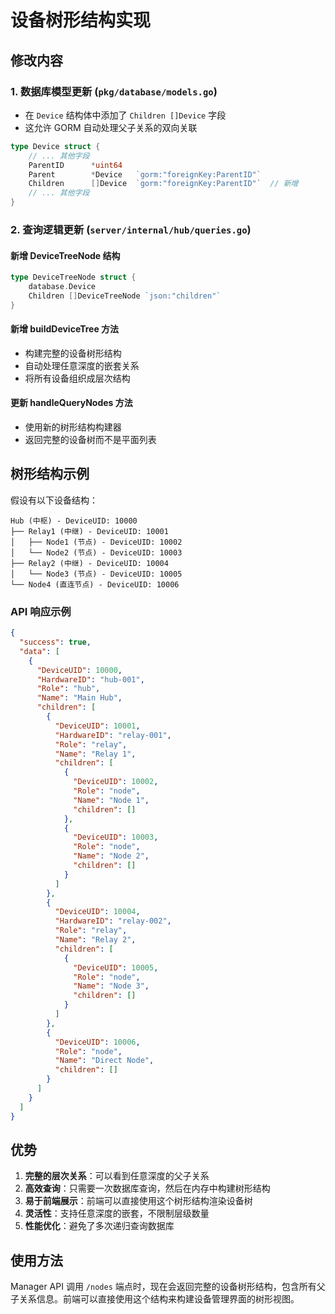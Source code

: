 # 设备树形结构实现

## 修改内容

### 1. 数据库模型更新 (`pkg/database/models.go`)
- 在 `Device` 结构体中添加了 `Children []Device` 字段
- 这允许 GORM 自动处理父子关系的双向关联

```go
type Device struct {
    // ... 其他字段
    ParentID      *uint64
    Parent        *Device   `gorm:"foreignKey:ParentID"`
    Children      []Device  `gorm:"foreignKey:ParentID"`  // 新增
    // ... 其他字段
}
```

### 2. 查询逻辑更新 (`server/internal/hub/queries.go`)

#### 新增 DeviceTreeNode 结构
```go
type DeviceTreeNode struct {
    database.Device
    Children []DeviceTreeNode `json:"children"`
}
```

#### 新增 buildDeviceTree 方法
- 构建完整的设备树形结构
- 自动处理任意深度的嵌套关系
- 将所有设备组织成层次结构

#### 更新 handleQueryNodes 方法
- 使用新的树形结构构建器
- 返回完整的设备树而不是平面列表

## 树形结构示例

假设有以下设备结构：
```
Hub (中枢) - DeviceUID: 10000
├── Relay1 (中继) - DeviceUID: 10001
│   ├── Node1 (节点) - DeviceUID: 10002
│   └── Node2 (节点) - DeviceUID: 10003
├── Relay2 (中继) - DeviceUID: 10004
│   └── Node3 (节点) - DeviceUID: 10005
└── Node4 (直连节点) - DeviceUID: 10006
```

### API 响应示例
```json
{
  "success": true,
  "data": [
    {
      "DeviceUID": 10000,
      "HardwareID": "hub-001",
      "Role": "hub",
      "Name": "Main Hub",
      "children": [
        {
          "DeviceUID": 10001,
          "HardwareID": "relay-001", 
          "Role": "relay",
          "Name": "Relay 1",
          "children": [
            {
              "DeviceUID": 10002,
              "Role": "node",
              "Name": "Node 1",
              "children": []
            },
            {
              "DeviceUID": 10003,
              "Role": "node", 
              "Name": "Node 2",
              "children": []
            }
          ]
        },
        {
          "DeviceUID": 10004,
          "HardwareID": "relay-002",
          "Role": "relay",
          "Name": "Relay 2", 
          "children": [
            {
              "DeviceUID": 10005,
              "Role": "node",
              "Name": "Node 3",
              "children": []
            }
          ]
        },
        {
          "DeviceUID": 10006,
          "Role": "node",
          "Name": "Direct Node",
          "children": []
        }
      ]
    }
  ]
}
```

## 优势

1. **完整的层次关系**：可以看到任意深度的父子关系
2. **高效查询**：只需要一次数据库查询，然后在内存中构建树形结构
3. **易于前端展示**：前端可以直接使用这个树形结构渲染设备树
4. **灵活性**：支持任意深度的嵌套，不限制层级数量
5. **性能优化**：避免了多次递归查询数据库

## 使用方法

Manager API 调用 `/nodes` 端点时，现在会返回完整的设备树形结构，包含所有父子关系信息。前端可以直接使用这个结构来构建设备管理界面的树形视图。
